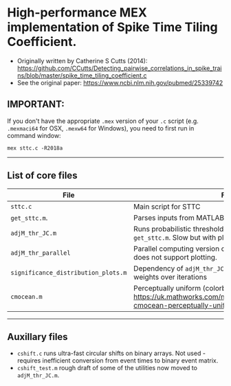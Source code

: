 # High-performance MEX implementation of Spike Time Tiling Coefficient.
 
 *   Originally written by Catherine S Cutts (2014): https://github.com/CCutts/Detecting_pairwise_correlations_in_spike_trains/blob/master/spike_time_tiling_coefficient.c
 *   See the original paper: https://www.ncbi.nlm.nih.gov/pubmed/25339742

## IMPORTANT:

If you don't have the appropriate `.mex` version of your `.c` script (e.g. `.mexmaci64` for OSX, `.mexw64` for Windows), you need to first run in command window:

`mex sttc.c -R2018a`

---
## List of core files ##
|File            |Function      |
| ----------------|-------------|
| `sttc.c`        | Main script for STTC |
| `get_sttc.m`.   | Parses inputs from MATLAB and passes them to `sttc.c`| 
| `adjM_thr_JC.m` | Runs probabilistic thresholding of adjacency matrix output by `get_sttc.m`. Slow but with plots for troubleshooting.|
| `adjM_thr_parallel` | Parallel computing version of `adjM_thr_JC.m`. **Much** faster but does not support plotting.
| `significance_distribution_plots.m`| Dependency of `adjM_thr_JC.m`, plots the evolution of threshold weights over iterations|
| `cmocean.m`| Perceptually uniform (colorblind friendly) colormaps. See: https://uk.mathworks.com/matlabcentral/fileexchange/57773-cmocean-perceptually-uniform-colormaps.

---
## Auxillary files ##
* `cshift.c` runs ultra-fast circular shifts on binary arrays. Not used - requires inefficient conversion from event times to binary event matrix.
* `cshift_test.m` rough draft of some of the utilities now moved to `adjM_thr_JC.m`.

